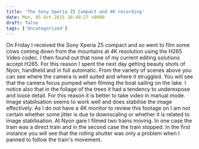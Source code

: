 ```yaml
---
title: 'The Sony Xperia Z5 Compact and 4K recording'
date: Mon, 05 Oct 2015 10:49:27 +0000
draft: false
tags: ['Uncategorized']
---
```


On Friday I received the Sony Xperia Z5 compact and so went to film some cows coming down from the mountains at 4K resolution using the H265 Video codec. I then found out that none of my current editing solutions accept H265. For this reason I spent the next day getting beauty shots of Nyon, handheld and in full automatic. From the variety of scenes above you can see where the camera is well suited and where it struggled. You will see that the camera focus pumped when filming the boat sailing on the lake. I notice also that in the foliage of the trees it had a tendency to underexpose and loose detail. For this reason it is better to take video in manual mode. Image stabilisation seems to work well and does stabilise the image effectively. As I do not have a 4K monitor to review this footage on I am not certain whether some jitter is due to downscaling or whether it is related to image stabilisation. At Nyon gare I filmed two trains moving. In one case the train was a direct train and in the second case the train stopped. In the first instance you will see that the rolling shutter was only a problem when I panned to follow the train's movement.